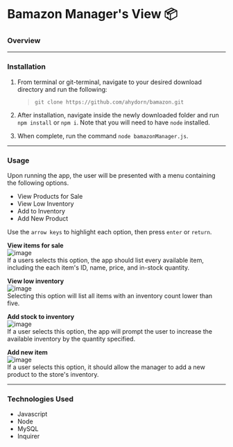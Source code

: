 # Bamazon Manager's View 📦

### **Overview**

---

### **Installation**

1. From terminal or git-terminal, navigate to your desired download directory and run the following:

    >`git clone https://github.com/ahydorn/bamazon.git`

2. After installation, navigate inside the newly downloaded folder and run `npm install` or `npm i`. Note that you will need to have `node` installed.

3. When complete, run the command `node bamazonManager.js`.

---

### **Usage**

Upon running the app, the user will be presented with a menu containing the following options. 

  * View Products for Sale
  * View Low Inventory
  * Add to Inventory
  * Add New Product

Use the `arrow keys` to highlight each option, then press `enter` or `return`.

**View items for sale**  
![image](https://user-images.githubusercontent.com/40612623/61552247-25adfe00-aa0c-11e9-8d94-295f5122a002.png)  
If a users selects this option, the app should list every available item, including the each item's ID, name, price, and in-stock quantity.

**View low inventory**  
![image](https://user-images.githubusercontent.com/40612623/61552255-2a72b200-aa0c-11e9-878b-253f54059262.png)  
Selecting this option will list all items with an inventory count lower than five.

**Add stock to inventory**  
![image](https://user-images.githubusercontent.com/40612623/61552233-1af36900-aa0c-11e9-9472-1d1a03ea1b61.png)  
If a user selects this option, the app will prompt the user to increase the available inventory by the quantity specified.

**Add new item**  
![image](https://user-images.githubusercontent.com/40612623/61552264-2f376600-aa0c-11e9-8055-f88bd31c65aa.png)  
If a user selects this option, it should allow the manager to add a new product to the store's inventory.

---

### Technologies Used

* Javascript
* Node
* MySQL
* Inquirer



